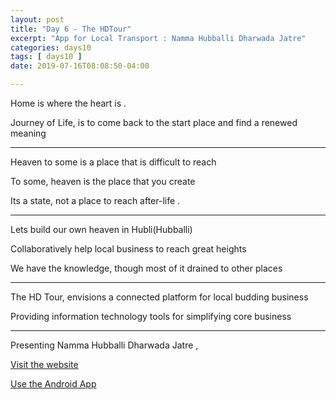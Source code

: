 ```yaml
---
layout: post
title: "Day 6 - The HDTour"
excerpt: "App for Local Transport : Namma Hubballi Dharwada Jatre"
categories: days10
tags: [ days10 ]
date: 2019-07-16T08:08:50-04:00

---
```


Home is where the heart is .

Journey of Life, is to come back to the start place and find a renewed meaning

-----

Heaven to some is a place that is difficult to reach

To some, heaven is the place that you create

Its a state, not a place to reach after-life .

----------

Lets build our own heaven in Hubli(Hubballi)

Collaboratively help local business to reach great heights

We have the knowledge, though most of it drained to other places

----------

The HD Tour, envisions a connected platform for local budding business

Providing information technology tools for simplifying core business

------


Presenting Namma Hubballi Dharwada Jatre ,

[Visit the website](https://thehdtour.com/)

[Use the Android App](https://play.google.com/store/apps/details?id=com.slabstech.thehdtour.app)
